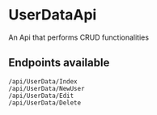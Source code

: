 # UserDataApi
An Api that performs CRUD functionalities
## Endpoints available
```
/api/UserData/Index
/api/UserData/NewUser
/api/UserData/Edit
/api/UserData/Delete
```
